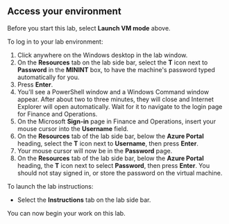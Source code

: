 ## Access your environment

Before you start this lab, select **Launch VM mode** above. 

To log in to your lab environment:

1. Click anywhere on the Windows desktop in the lab window. 
2. On the **Resources** tab on the lab side bar, select the **T** icon next to **Password** in the **MININT** box, to have the machine's password typed automatically for you. 
3. Press **Enter**. 
4. You'll see a PowerShell window and a Windows Command window appear. After about two to three minutes, they will close and Internet Explorer will open automatically. Wait for it to navigate to the login page for Finance and Operations. 
5. On the Microsoft **Sign-in** page in Finance and Operations, insert your mouse cursor into the **Username** field. 
6. On the **Resources** tab of the lab side bar, below the **Azure Portal** heading, select the **T** icon next to **Username**, then press **Enter**. 
7. Your mouse cursor will now be in the **Password** page.
8. On the **Resources** tab of the lab side bar, below the **Azure Portal** heading, the **T** icon next to select **Password**, then press **Enter**. You should not stay signed in, or store the password on the virtual machine. 

To launch the lab instructions:

- Select the **Instructions** tab on the lab side bar.

You can now begin your work on this lab. 
